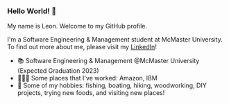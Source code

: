 ### Hello World! 👋
My name is Leon. Welcome to my GitHub profile.

I'm a Software Engineering & Management student at McMaster University. To find out more about me, please visit my [LinkedIn](https://www.linkedin.com/in/leon-so/)!

- 📚 Software Engineering & Management @McMaster University (Expected Graduation 2023)
- 👨🏻‍💻 Some places that I've worked: Amazon, IBM
- 🤠 Some of my hobbies: fishing, boating, hiking, woodworking, DIY projects, trying new foods, and visiting new places!
